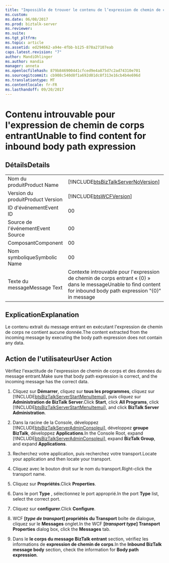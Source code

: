 ```yaml
---
title: "Impossible de trouver le contenu de l’expression de chemin de corps entrant | Documents Microsoft"
ms.custom: 
ms.date: 06/08/2017
ms.prod: biztalk-server
ms.reviewer: 
ms.suite: 
ms.tgt_pltfrm: 
ms.topic: article
ms.assetid: ed294662-a94e-4fbb-b125-878a27107eab
caps.latest.revision: "7"
author: MandiOhlinger
ms.author: mandia
manager: anneta
ms.openlocfilehash: 879b846900441cfced9e4a875d7c2ad74310e701
ms.sourcegitcommit: cb908c540d8f1a692d01dc8f313e16cb4b4e696d
ms.translationtype: MT
ms.contentlocale: fr-FR
ms.lasthandoff: 09/20/2017
---
```

# <a name="unable-to-find-content-for-inbound-body-path-expression"></a><span data-ttu-id="cf1d2-102">Contenu introuvable pour l'expression de chemin de corps entrant</span><span class="sxs-lookup"><span data-stu-id="cf1d2-102">Unable to find content for inbound body path expression</span></span>
## <a name="details"></a><span data-ttu-id="cf1d2-103">Détails</span><span class="sxs-lookup"><span data-stu-id="cf1d2-103">Details</span></span>  
  
|||  
|-|-|  
|<span data-ttu-id="cf1d2-104">Nom du produit</span><span class="sxs-lookup"><span data-stu-id="cf1d2-104">Product Name</span></span>|[!INCLUDE[btsBizTalkServerNoVersion](../includes/btsbiztalkservernoversion-md.md)]|  
|<span data-ttu-id="cf1d2-105">Version du produit</span><span class="sxs-lookup"><span data-stu-id="cf1d2-105">Product Version</span></span>|[!INCLUDE[btsWCFVersion](../includes/btswcfversion-md.md)]|  
|<span data-ttu-id="cf1d2-106">ID d'événement</span><span class="sxs-lookup"><span data-stu-id="cf1d2-106">Event ID</span></span>|<span data-ttu-id="cf1d2-107">0</span><span class="sxs-lookup"><span data-stu-id="cf1d2-107">0</span></span>|  
|<span data-ttu-id="cf1d2-108">Source de l'événement</span><span class="sxs-lookup"><span data-stu-id="cf1d2-108">Event Source</span></span>|<span data-ttu-id="cf1d2-109">0</span><span class="sxs-lookup"><span data-stu-id="cf1d2-109">0</span></span>|  
|<span data-ttu-id="cf1d2-110">Composant</span><span class="sxs-lookup"><span data-stu-id="cf1d2-110">Component</span></span>|<span data-ttu-id="cf1d2-111">0</span><span class="sxs-lookup"><span data-stu-id="cf1d2-111">0</span></span>|  
|<span data-ttu-id="cf1d2-112">Nom symbolique</span><span class="sxs-lookup"><span data-stu-id="cf1d2-112">Symbolic Name</span></span>|<span data-ttu-id="cf1d2-113">0</span><span class="sxs-lookup"><span data-stu-id="cf1d2-113">0</span></span>|  
|<span data-ttu-id="cf1d2-114">Texte du message</span><span class="sxs-lookup"><span data-stu-id="cf1d2-114">Message Text</span></span>|<span data-ttu-id="cf1d2-115">Contexte introuvable pour l'expression de chemin de corps entrant « {0} » dans le message</span><span class="sxs-lookup"><span data-stu-id="cf1d2-115">Unable to find content for inbound body path expression "{0}" in message</span></span>|  
  
## <a name="explanation"></a><span data-ttu-id="cf1d2-116">Explication</span><span class="sxs-lookup"><span data-stu-id="cf1d2-116">Explanation</span></span>  
 <span data-ttu-id="cf1d2-117">Le contenu extrait du message entrant en exécutant l'expression de chemin de corps ne contient aucune donnée.</span><span class="sxs-lookup"><span data-stu-id="cf1d2-117">The content extracted from the incoming message by executing the body path expression does not contain any data.</span></span>  
  
## <a name="user-action"></a><span data-ttu-id="cf1d2-118">Action de l'utilisateur</span><span class="sxs-lookup"><span data-stu-id="cf1d2-118">User Action</span></span>  
 <span data-ttu-id="cf1d2-119">Vérifiez l'exactitude de l'expression de chemin de corps et des données du message entrant.</span><span class="sxs-lookup"><span data-stu-id="cf1d2-119">Make sure that body path expression is correct, and the incoming message has the correct data.</span></span>  
  
1.  <span data-ttu-id="cf1d2-120">Cliquez sur **Démarrer**, cliquez sur **tous les programmes**, cliquez sur [!INCLUDE[btsBizTalkServerStartMenuItemui](../includes/btsbiztalkserverstartmenuitemui-md.md)], puis cliquez sur **Administration de BizTalk Server**.</span><span class="sxs-lookup"><span data-stu-id="cf1d2-120">Click **Start**, click **All Programs**, click [!INCLUDE[btsBizTalkServerStartMenuItemui](../includes/btsbiztalkserverstartmenuitemui-md.md)], and click **BizTalk Server Administration**.</span></span>  
  
2.  <span data-ttu-id="cf1d2-121">Dans la racine de la Console, développez [!INCLUDE[btsBizTalkServerAdminConsoleui](../includes/btsbiztalkserveradminconsoleui-md.md)], développez **groupe BizTalk**, développez **Applications**.</span><span class="sxs-lookup"><span data-stu-id="cf1d2-121">In the Console Root, expand [!INCLUDE[btsBizTalkServerAdminConsoleui](../includes/btsbiztalkserveradminconsoleui-md.md)], expand **BizTalk Group**, and expand  **Applications**.</span></span>  
  
3.  <span data-ttu-id="cf1d2-122">Recherchez votre application, puis recherchez votre transport.</span><span class="sxs-lookup"><span data-stu-id="cf1d2-122">Locate your application and then locate your transport.</span></span>  
  
4.  <span data-ttu-id="cf1d2-123">Cliquez avec le bouton droit sur le nom du transport.</span><span class="sxs-lookup"><span data-stu-id="cf1d2-123">Right-click the transport name.</span></span>  
  
5.  <span data-ttu-id="cf1d2-124">Cliquez sur **Propriétés**.</span><span class="sxs-lookup"><span data-stu-id="cf1d2-124">Click **Properties**.</span></span>  
  
6.  <span data-ttu-id="cf1d2-125">Dans le port **Type** , sélectionnez le port approprié.</span><span class="sxs-lookup"><span data-stu-id="cf1d2-125">In the port **Type** list, select the correct port.</span></span>  
  
7.  <span data-ttu-id="cf1d2-126">Cliquez sur **configurer**.</span><span class="sxs-lookup"><span data-stu-id="cf1d2-126">Click **Configure**.</span></span>  
  
8.  <span data-ttu-id="cf1d2-127">WCF **[***type de transport***] propriétés du Transport** boîte de dialogue, cliquez sur le **Messages** onglet.</span><span class="sxs-lookup"><span data-stu-id="cf1d2-127">In the WCF **[***transport type***] Transport Properties** dialog box, click the **Messages** tab.</span></span>  
  
9. <span data-ttu-id="cf1d2-128">Dans le **le corps du message BizTalk entrant** section, vérifiez les informations de **expression de chemin de corps**.</span><span class="sxs-lookup"><span data-stu-id="cf1d2-128">In the **Inbound BizTalk message body** section, check the information for **Body path expression**.</span></span>